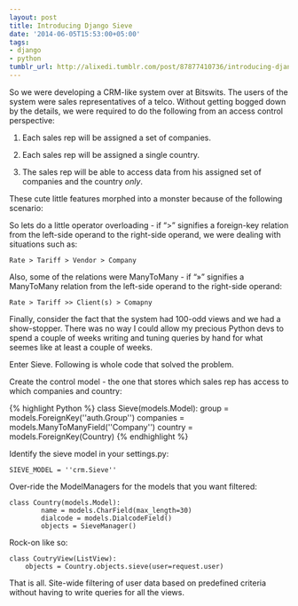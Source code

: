 ```yaml
---
layout: post
title: Introducing Django Sieve
date: '2014-06-05T15:53:00+05:00'
tags:
- django
- python
tumblr_url: http://alixedi.tumblr.com/post/87877410736/introducing-django-sieve
---
```

So we were developing a CRM-like system over at Bitswits. The users of the system were sales representatives of a telco. Without getting bogged down by the details, we were required to do the following from an access control perspective:

1. Each sales rep will be assigned a set of companies.

2. Each sales rep will be assigned a single country.

3. The sales rep will be able to access data from his assigned set of companies and the country *only*.


These cute little features morphed into a monster because of the following scenario:

So lets do a little operator overloading - if “>” signifies a foreign-key relation from the left-side operand to the right-side operand, we were dealing with situations such as:

    Rate > Tariff > Vendor > Company


Also, some of the relations were ManyToMany - if “»” signifies a ManyToMany relation from the left-side operand to the right-side operand:

    Rate > Tariff >> Client(s) > Comapny


Finally, consider the fact that the system had 100-odd views and we had a show-stopper. There was no way I could allow my precious Python devs to spend a couple of weeks writing and tuning queries by hand for what seemes like at least a couple of weeks.

Enter Sieve. Following is whole code that solved the problem.

Create the control model - the one that stores which sales rep has access to which companies and country:

{% highlight Python %}
    class Sieve(models.Model):
        group = models.ForeignKey(''auth.Group'')
        companies = models.ManyToManyField(''Company'')
        country = models.ForeignKey(Country)
{% endhighlight %}

Identify the sieve model in your settings.py:

    SIEVE_MODEL = ''crm.Sieve''

Over-ride the ModelManagers for the models that you want filtered:

    class Country(models.Model):
            name = models.CharField(max_length=30)
            dialcode = models.DialcodeField()
            objects = SieveManager()

Rock-on like so:

    class CoutryView(ListView):
        objects = Country.objects.sieve(user=request.user)

That is all. Site-wide filtering of user data based on predefined criteria without having to write queries for all the views.
